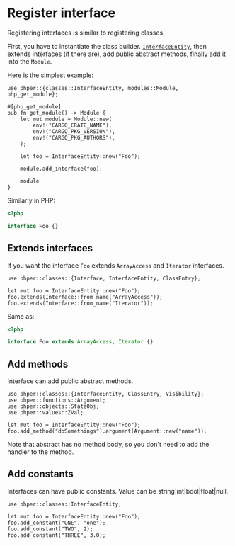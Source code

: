 # Register interface

Registering interfaces is similar to registering classes.

First, you have to instantiate the class builder.
[`InterfaceEntity`](phper::classes::InterfaceEntity),
then extends interfaces (if there are),
add public abstract methods, finally add it into the `Module`.

Here is the simplest example:

```rust,no_run
use phper::{classes::InterfaceEntity, modules::Module, php_get_module};

#[php_get_module]
pub fn get_module() -> Module {
    let mut module = Module::new(
        env!("CARGO_CRATE_NAME"),
        env!("CARGO_PKG_VERSION"),
        env!("CARGO_PKG_AUTHORS"),
    );

    let foo = InterfaceEntity::new("Foo");

    module.add_interface(foo);

    module
}
```

Similarly in PHP:

```php
<?php

interface Foo {}
```

## Extends interfaces

If you want the interface `Foo` extends `ArrayAccess` and `Iterator` interfaces.

```rust,no_run
use phper::classes::{Interface, InterfaceEntity, ClassEntry};

let mut foo = InterfaceEntity::new("Foo");
foo.extends(Interface::from_name("ArrayAccess"));
foo.extends(Interface::from_name("Iterator"));
```

Same as:

```php
<?php

interface Foo extends ArrayAccess, Iterator {}
```

## Add methods

Interface can add public abstract methods.

```rust,no_run
use phper::classes::{InterfaceEntity, ClassEntry, Visibility};
use phper::functions::Argument;
use phper::objects::StateObj;
use phper::values::ZVal;

let mut foo = InterfaceEntity::new("Foo");
foo.add_method("doSomethings").argument(Argument::new("name"));
```

Note that abstract has no method body, so you don't need to add the handler to the method.

## Add constants
Interfaces can have public constants. Value can be string|int|bool|float|null.

```rust,no_run
use phper::classes::InterfaceEntity;

let mut foo = InterfaceEntity::new("Foo");
foo.add_constant("ONE", "one");
foo.add_constant("TWO", 2);
foo.add_constant("THREE", 3.0);
```
